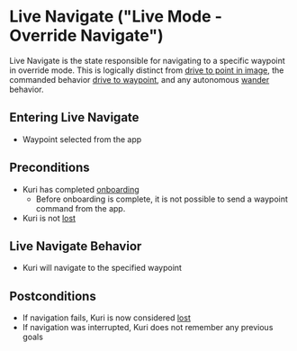 # Live Navigate ("Live Mode - Override Navigate")
Live Navigate is the state responsible for navigating to a specific waypoint in 
override mode.  This is logically distinct from 
[drive to point in image](drive_to_image_point.md), the commanded behavior 
[drive to waypoint](../commanded_behavior/drive_to_waypoint.md), and any 
autonomous [wander](../autonomous_behavior/wander.md) behavior.

## Entering Live Navigate
* Waypoint selected from the app

## Preconditions
* Kuri has completed [onboarding](../onboarding.md)
    * Before onboarding is complete, it is not possible to send a waypoint 
    command from the app.
* Kuri is not [lost](../logical_concurrent_states/localization.md)

## Live Navigate Behavior
* Kuri will navigate to the specified waypoint

## Postconditions
* If navigation fails, Kuri is now considered 
[lost](../logical_concurrent_states/localization.md)
* If navigation was interrupted, Kuri does not remember any previous goals
